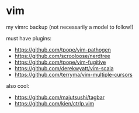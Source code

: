 vim
===

my vimrc backup (not necessarily a model to follow!)

must have plugins:

* https://github.com/tpope/vim-pathogen
* https://github.com/scrooloose/nerdtree
* https://github.com/tpope/vim-fugitive
* https://github.com/derekwyatt/vim-scala
* https://github.com/terryma/vim-multiple-cursors

also cool:

* https://github.com/majutsushi/tagbar
* https://github.com/kien/ctrlp.vim

